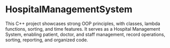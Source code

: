 # HospitalManagementSystem
This C++ project showcases strong OOP principles, with classes, lambda functions, sorting, and time features. It serves as a Hospital Management System, enabling patient, doctor, and staff management, record operations, sorting, reporting, and organized code.
